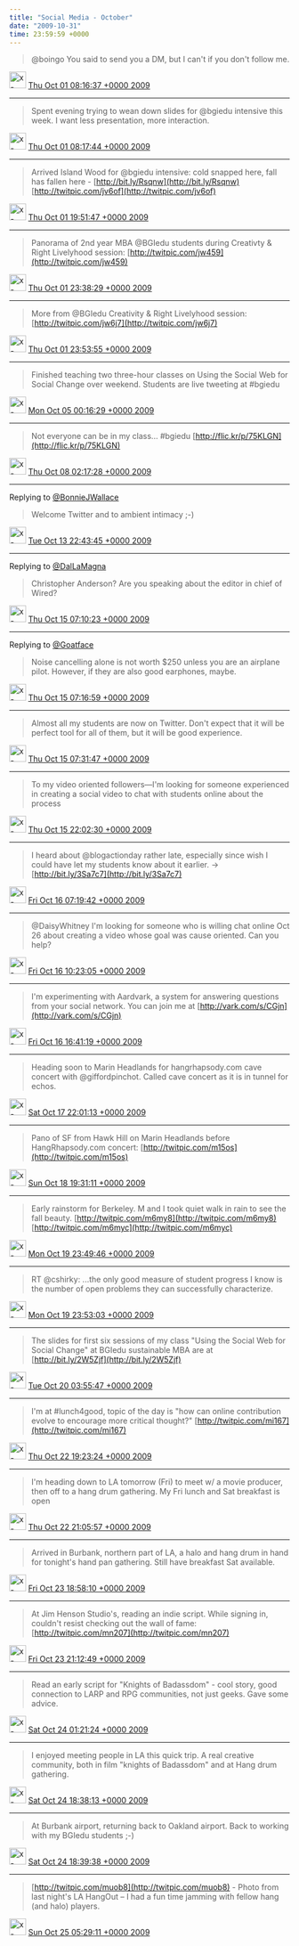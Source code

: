 ```yaml
---    
title: "Social Media - October"
date: "2009-10-31"
time: 23:59:59 +0000
---
```


> @boingo You said to send you a DM, but I can't if you don't follow me.

<img src="{{ site.url }}{{ site.baseurl }}/assets/images/media/tweet.ico" alt="x-icon" width="30" /> [Thu Oct 01 08:16:37 +0000 2009](https://twitter.com/ChristopherA/status/4520249957)

----

> Spent evening trying to wean down slides for @bgiedu intensive this week. I want less presentation, more interaction.

<img src="{{ site.url }}{{ site.baseurl }}/assets/images/media/tweet.ico" alt="x-icon" width="30" /> [Thu Oct 01 08:17:44 +0000 2009](https://twitter.com/ChristopherA/status/4520261549)

----

> Arrived Island Wood for @bgiedu intensive: cold snapped here, fall has fallen here - [http://bit.ly/Rsqnw](http://bit.ly/Rsqnw) [http://twitpic.com/jv6of](http://twitpic.com/jv6of)

<img src="{{ site.url }}{{ site.baseurl }}/assets/images/media/tweet.ico" alt="x-icon" width="30" /> [Thu Oct 01 19:51:47 +0000 2009](https://twitter.com/ChristopherA/status/4533069246)

----

> Panorama of 2nd year MBA @BGIedu students during Creativty & Right Livelyhood session:  [http://twitpic.com/jw459](http://twitpic.com/jw459)

<img src="{{ site.url }}{{ site.baseurl }}/assets/images/media/tweet.ico" alt="x-icon" width="30" /> [Thu Oct 01 23:38:29 +0000 2009](https://twitter.com/ChristopherA/status/4538171948)

----

> More from @BGIedu Creativity & Right Livelyhood session:  [http://twitpic.com/jw6j7](http://twitpic.com/jw6j7)

<img src="{{ site.url }}{{ site.baseurl }}/assets/images/media/tweet.ico" alt="x-icon" width="30" /> [Thu Oct 01 23:53:55 +0000 2009](https://twitter.com/ChristopherA/status/4538536634)

----

> Finished teaching two three-hour classes on Using the Social Web for Social Change over weekend. Students are live tweeting at #bgiedu

<img src="{{ site.url }}{{ site.baseurl }}/assets/images/media/tweet.ico" alt="x-icon" width="30" /> [Mon Oct 05 00:16:29 +0000 2009](https://twitter.com/ChristopherA/status/4615534156)

----

> Not everyone can be in my class... #bgiedu [http://flic.kr/p/75KLGN](http://flic.kr/p/75KLGN)

<img src="{{ site.url }}{{ site.baseurl }}/assets/images/media/tweet.ico" alt="x-icon" width="30" /> [Thu Oct 08 02:17:28 +0000 2009](https://twitter.com/ChristopherA/status/4698837931)

----

Replying to [@BonnieJWallace](https://twitter.com/BonnieJWallace/status/4843942989)

> Welcome Twitter and to ambient intimacy ;-)

<img src="{{ site.url }}{{ site.baseurl }}/assets/images/media/tweet.ico" alt="x-icon" width="30" /> [Tue Oct 13 22:43:45 +0000 2009](https://twitter.com/ChristopherA/status/4846698836)

----

Replying to [@DalLaMagna](https://twitter.com/DalLaMagna/status/4633748426)

> Christopher Anderson? Are you speaking about the editor in chief of Wired?

<img src="{{ site.url }}{{ site.baseurl }}/assets/images/media/tweet.ico" alt="x-icon" width="30" /> [Thu Oct 15 07:10:23 +0000 2009](https://twitter.com/ChristopherA/status/4883580406)

----

Replying to [@Goatface](https://twitter.com/Goatface/status/4845386972)

> Noise cancelling alone is not worth $250 unless you are an airplane pilot. However, if they are also good earphones, maybe.

<img src="{{ site.url }}{{ site.baseurl }}/assets/images/media/tweet.ico" alt="x-icon" width="30" /> [Thu Oct 15 07:16:59 +0000 2009](https://twitter.com/ChristopherA/status/4883654382)

----

> Almost all my students are now on Twitter. Don't expect that it will be perfect tool for all of them, but it will be good experience.

<img src="{{ site.url }}{{ site.baseurl }}/assets/images/media/tweet.ico" alt="x-icon" width="30" /> [Thu Oct 15 07:31:47 +0000 2009](https://twitter.com/ChristopherA/status/4883816869)

----

> To my video oriented followers—I'm looking for someone experienced in creating a social video to chat with students online about the process

<img src="{{ site.url }}{{ site.baseurl }}/assets/images/media/tweet.ico" alt="x-icon" width="30" /> [Thu Oct 15 22:02:30 +0000 2009](https://twitter.com/ChristopherA/status/4899678400)

----

> I heard about @blogactionday rather late, especially since wish I could have let my students know about it earlier. -&gt; [http://bit.ly/3Sa7c7](http://bit.ly/3Sa7c7)

<img src="{{ site.url }}{{ site.baseurl }}/assets/images/media/tweet.ico" alt="x-icon" width="30" /> [Fri Oct 16 07:19:42 +0000 2009](https://twitter.com/ChristopherA/status/4910701128)

----

> @DaisyWhitney I'm looking for someone who is willing chat online Oct 26 about creating a video whose goal was cause oriented. Can you help?

<img src="{{ site.url }}{{ site.baseurl }}/assets/images/media/tweet.ico" alt="x-icon" width="30" /> [Fri Oct 16 10:23:05 +0000 2009](https://twitter.com/ChristopherA/status/4912730829)

----

> I'm experimenting with Aardvark, a system for answering questions from your social network. You can join me at [http://vark.com/s/CGjn](http://vark.com/s/CGjn)

<img src="{{ site.url }}{{ site.baseurl }}/assets/images/media/tweet.ico" alt="x-icon" width="30" /> [Fri Oct 16 16:41:19 +0000 2009](https://twitter.com/ChristopherA/status/4919949264)

----

> Heading soon to Marin Headlands for hangrhapsody.com cave concert with @giffordpinchot. Called cave concert as it is in tunnel for echos.

<img src="{{ site.url }}{{ site.baseurl }}/assets/images/media/tweet.ico" alt="x-icon" width="30" /> [Sat Oct 17 22:01:13 +0000 2009](https://twitter.com/ChristopherA/status/4952120127)

----

> Pano of SF from Hawk Hill on Marin Headlands before HangRhapsody.com concert:  [http://twitpic.com/m15os](http://twitpic.com/m15os)

<img src="{{ site.url }}{{ site.baseurl }}/assets/images/media/tweet.ico" alt="x-icon" width="30" /> [Sun Oct 18 19:31:11 +0000 2009](https://twitter.com/ChristopherA/status/4972269430)

----

> Early rainstorm for Berkeley. M and I took quiet walk in rain to see the fall beauty. [http://twitpic.com/m6my8](http://twitpic.com/m6my8) [http://twitpic.com/m6myc](http://twitpic.com/m6myc)

<img src="{{ site.url }}{{ site.baseurl }}/assets/images/media/tweet.ico" alt="x-icon" width="30" /> [Mon Oct 19 23:49:46 +0000 2009](https://twitter.com/ChristopherA/status/5004277553)

----

> RT @cshirky: ...the only good measure of student progress I know is the number of open problems they can successfully characterize.

<img src="{{ site.url }}{{ site.baseurl }}/assets/images/media/tweet.ico" alt="x-icon" width="30" /> [Mon Oct 19 23:53:03 +0000 2009](https://twitter.com/ChristopherA/status/5004356005)

----

> The slides for first six sessions of my class "Using the Social Web for Social Change" at BGIedu sustainable MBA are at [http://bit.ly/2W5Zjf](http://bit.ly/2W5Zjf)

<img src="{{ site.url }}{{ site.baseurl }}/assets/images/media/tweet.ico" alt="x-icon" width="30" /> [Tue Oct 20 03:55:47 +0000 2009](https://twitter.com/ChristopherA/status/5010217265)

----

> I'm at #lunch4good, topic of the day is "how can online contribution evolve to encourage more critical thought?" [http://twitpic.com/mi167](http://twitpic.com/mi167)

<img src="{{ site.url }}{{ site.baseurl }}/assets/images/media/tweet.ico" alt="x-icon" width="30" /> [Thu Oct 22 19:23:24 +0000 2009](https://twitter.com/ChristopherA/status/5077081779)

----

> I'm heading down to LA tomorrow (Fri) to meet w/ a movie producer, then off to a hang drum gathering. My Fri lunch and Sat breakfast is open

<img src="{{ site.url }}{{ site.baseurl }}/assets/images/media/tweet.ico" alt="x-icon" width="30" /> [Thu Oct 22 21:05:57 +0000 2009](https://twitter.com/ChristopherA/status/5079367746)

----

> Arrived in Burbank, northern part of LA, a halo and hang drum in hand for tonight's hand pan gathering. Still have breakfast Sat available.

<img src="{{ site.url }}{{ site.baseurl }}/assets/images/media/tweet.ico" alt="x-icon" width="30" /> [Fri Oct 23 18:58:10 +0000 2009](https://twitter.com/ChristopherA/status/5104051597)

----

> At Jim Henson Studio's, reading an indie script. While signing in, couldn't resist checking out the wall of fame: [http://twitpic.com/mn207](http://twitpic.com/mn207)

<img src="{{ site.url }}{{ site.baseurl }}/assets/images/media/tweet.ico" alt="x-icon" width="30" /> [Fri Oct 23 21:12:49 +0000 2009](https://twitter.com/ChristopherA/status/5107008715)

----

> Read an early script for "Knights of Badassdom" - cool story, good connection to LARP and RPG communities, not just geeks. Gave some advice.

<img src="{{ site.url }}{{ site.baseurl }}/assets/images/media/tweet.ico" alt="x-icon" width="30" /> [Sat Oct 24 01:21:24 +0000 2009](https://twitter.com/ChristopherA/status/5112280607)

----

> I enjoyed meeting people in LA this quick trip. A real creative community, both in film "knights of Badassdom" and at Hang drum gathering.

<img src="{{ site.url }}{{ site.baseurl }}/assets/images/media/tweet.ico" alt="x-icon" width="30" /> [Sat Oct 24 18:38:13 +0000 2009](https://twitter.com/ChristopherA/status/5128411406)

----

> At Burbank airport, returning back to Oakland airport. Back to working with my BGIedu students ;-)

<img src="{{ site.url }}{{ site.baseurl }}/assets/images/media/tweet.ico" alt="x-icon" width="30" /> [Sat Oct 24 18:39:38 +0000 2009](https://twitter.com/ChristopherA/status/5128439253)

----

> [http://twitpic.com/muob8](http://twitpic.com/muob8) - Photo from last night's LA HangOut – I had a fun time jamming with fellow hang (and halo) players.

<img src="{{ site.url }}{{ site.baseurl }}/assets/images/media/tweet.ico" alt="x-icon" width="30" /> [Sun Oct 25 05:29:11 +0000 2009](https://twitter.com/ChristopherA/status/5141117876)